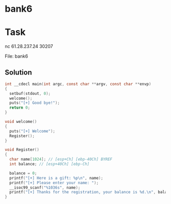 # **bank6**

# Task

nc 61.28.237.24 30207

File: bank6

## Solution

```c
int __cdecl main(int argc, const char **argv, const char **envp)
{
  setbuf(stdout, 0);
  welcome();
  puts("[+] Good bye!");
  return 0;
}
```

```c
void welcome()
{
  puts("[+] Welcome");
  Register();
}
```

```c
void Register()
{
  char name[1024]; // [esp+Ch] [ebp-40Ch] BYREF
  int balance; // [esp+40Ch] [ebp-Ch]

  balance = 0;
  printf("[+] Here is a gift: %p\n", name);
  printf("[+] Please enter your name: ");
  __isoc99_scanf("%1036s", name);
  printf("[+] Thanks for the registration, your balance is %d.\n", balance);
}
```


